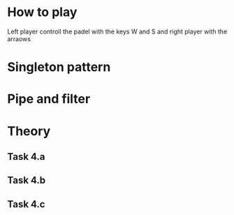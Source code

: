 # How to play
Left player controll the padel with the keys W and S and right player with the arraows

# Singleton pattern


# Pipe and filter


# Theory
## Task 4.a


## Task 4.b

## Task 4.c


